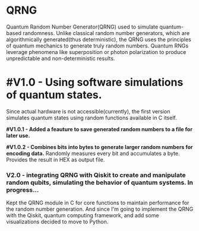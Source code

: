 # QRNG
Quantum Random Number Generator(QRNG) used to simulate quantum-based randomness. Unlike classical random number generators, which are algorithmically generated(thus deterministic), the QRNG uses the principles of quantum mechanics to generate truly random numbers. Quantum RNGs leverage phenomena like superposition or photon polarization to produce unpredictable and non-deterministic results.

# #V1.0 - Using software simulations of quantum states.

Since actual hardware is not accessible(currently), the first version simulates quantum states using random functions available in C itself. 

**#V1.0.1 - Added a feauture to save generated random numbers to a file for later use.**

**#V1.0.2 - Combines bits into bytes to generate larger random numbers for encoding data.** 
Randomly measures every bit and accumulates a byte. Provides the result in HEX as output file.


### V2.0 - integrating QRNG with Qiskit to create and manipulate random qubits, simulating the behavior of quantum systems. In progress...

Kept the QRNG module in C for core functions to maintain performance for the random number generation. And since I'm going to implement the QRNG with the Qiskit, quantum computing framework, and add some visualizations decided to move to Python. 